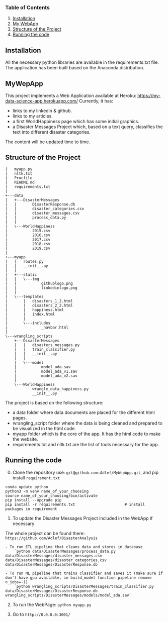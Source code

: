 ### Table of Contents

1. [Installation](#installation)
2. [My WebApp](#mywebapp)
3. [Structure of the Project](#structure)
4. [Running the code](#running)

## Installation <a name="installation"></a>

All the necessary python libraries are available in the requirements.txt file. The application has been built based on the Anaconda distribution.

## MyWepApp <a name="mywebapp"></a>

This project implements a Web Application available at Heroku: https://my-data-science-app.herokuapp.com/
Currently, it has:
- links to my linkedin & github.
- links to my articles.
- a first WorldHappiness page which has some initial graphics.
- a Disaster Messages Project which, based on a text query, classifies the text into different disaster categories.

The content will be updated time to time.

## Structure of the Project <a name="structure"></a>

```
|   myapp.py
|   nltk.txt
|   Procfile
|   README.md
|   requirements.txt
|   
+---data
|   +---DisasterMessages
|   |       DisasterResponse.db
|   |       disaster_categories.csv
|   |       disaster_messages.csv
|   |       process_data.py
|   |       
|   \---WorldHappiness
|           2015.csv
|           2016.csv
|           2017.csv
|           2018.csv
|           2019.csv
|           
+---myapp
|   |   routes.py
|   |   __init__.py
|   |   
|   +---static
|   |   \---img
|   |           githublogo.png
|   |           linkedinlogo.png
|   |           
|   \---templates
|       |   disasters_1_2.html
|       |   disasters_2_2.html
|       |   happiness.html
|       |   index.html
|       |   
|       \---includes
|               _navbar.html
|               
\---wrangling_scripts
    +---DisasterMessages
    |   |   disasters_messages.py
    |   |   train_classifier.py
    |   |   __init__.py
    |   |   
    |   \---model
    |           model_ada.sav
    |           model_ada_v1.sav
    |           model_ada_v2.sav
    |           
    \---WorldHappiness
            wrangle_data_happiness.py
            __init__.py
```
The project is based on the following structure:
- a data folder where data documents are placed for the different html pages.
- wrangling_script folder where the data is being cleaned and prepared to be visualized in the html code.
- myapp folder which is the core of the app. It has the html code to make the website.
- requirements.txt and nltk.txt are the list of tools necessary for the app.

## Running the code <a name="running"></a>

0. Clone the repository use: `git@github.com:Adlef/MyWepApp.git`, and pip install `requirement.txt`
```
conda update python
python3 -m venv name_of_your_choosing
source name_of_your_choosing/bin/activate
pip install --upgrade pip
pip install -r requirements.txt                      # install packages in requirement
```

1. To update the Disaster Messages Project included in the WebApp if necessary

The whole project can be found there: `https://github.com/Adlef/DisasterAnalysis`

    - To run ETL pipeline that cleans data and stores in database
        `python data/DisasterMessages/process_data.py data/DisasterMessages/disaster_messages.csv data/DisasterMessages/disaster_categories.csv data/DisasterMessages/DisasterResponse.db`

    - To run ML pipeline that trains classifier and saves it (make sure if don't have gpu available, in build_model function pipeline remove n_jobs=-1)
        `python wrangling_scripts/DisasterMessages/train_classifier.py data/DisasterMessages/DisasterResponse.db wrangling_scripts/DisasterMessages/models/model_ada.sav`

2. To run the WebPage: `python myapp.py`

3. Go to `http://0.0.0.0:3001/`
